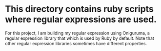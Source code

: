 # This directory contains ruby scripts where regular expressions are used.

For this project, I am building my regular expression using Oniguruma, a regular expression library that which is used by Ruby by default.
Note that other regular expression libraries sometimes have different properties.
